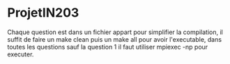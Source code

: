 # ProjetIN203
Chaque question est dans un fichier appart pour simplifier la compilation, il suffit de faire un make clean puis un make all pour avoir l'executable, dans toutes les questions sauf la question 1 il faut utiliser mpiexec -np pour executer.

